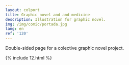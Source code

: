 ```yaml
---
layout: colport
title: Graphic novel and and medicine
description: Illustration for graphic novel.
img: /img/comic/portada.jpg
lang: en
ref: '120'
---
```


Double-sided page for a colective graphic novel project.

{% include 12.html %}
